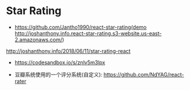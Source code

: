 # Star Rating

- https://github.com/Jantho1990/react-star-rating(demo http://joshanthony.info.react-star-rating.s3-website.us-east-2.amazonaws.com/)

http://joshanthony.info/2018/06/11/star-rating-react

- https://codesandbox.io/s/znlv5m3lpx

- 豆瓣系统使用的一个评分系统(自定义): https://github.com/NdYAG/react-rater